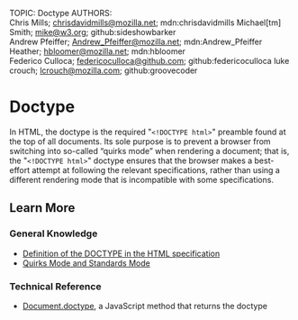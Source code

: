 TOPIC: Doctype
AUTHORS: Chris Mills; chrisdavidmills@mozilla.net; mdn:chrisdavidmills
         Michael[tm] Smith; mike@w3.org; github:sideshowbarker
         Andrew Pfeiffer; Andrew_Pfeiffer@mozilla.net; mdn:Andrew_Pfeiffer
         Heather; hbloomer@mozilla.net; mdn:hbloomer
         Federico Culloca; federicoculloca@github.com; github:federicoculloca
         luke crouch; lcrouch@mozilla.com; github:groovecoder

# Doctype

In HTML, the doctype is the required "`<!DOCTYPE html>`" preamble found at the top of all documents.
Its sole purpose is to prevent a browser from switching into so-called “quirks mode” when
rendering a document; that is, the "`<!DOCTYPE html>`" doctype ensures that the browser makes a
best-effort attempt at following the relevant specifications, rather than using a different rendering
mode that is incompatible with some specifications.

## Learn More

### General Knowledge

- [Definition of the DOCTYPE in the HTML specification](https://html.spec.whatwg.org/multipage/syntax.html#the-doctype)
- [Quirks Mode and Standards Mode](https://wiki.developer.mozilla.org/en-US/docs/Quirks_Mode_and_Standards_Mode)

### Technical Reference

- [Document.doctype](https://wiki.developer.mozilla.org/en-US/docs/Web/API/Document/doctype),
a JavaScript method that returns the doctype
